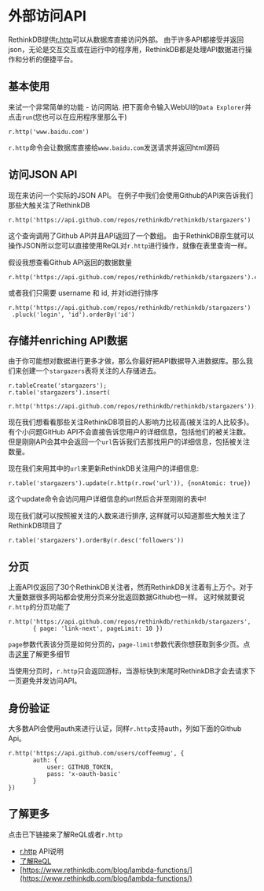 # 外部访问API

RethinkDB提供[r.http](https://www.rethinkdb.com/api/javascript/http/)可以从数据库直接访问外部。
由于许多API都接受并返回json，无论是交互交互或在运行中的程序用，RethinkDB都是处理API数据进行操作和分析的便捷平台。

## 基本使用
来试一个非常简单的功能 - 访问网站. 把下面命令输入WebUI的`Data Explorer`并点击`run`(您也可以在应用程序里那么干)
```
r.http('www.baidu.com')
```
`r.http`命令会让数据库直接给`www.baidu.com`发送请求并返回html源码

## 访问JSON API
现在来访问一个实际的JSON API。 在例子中我们会使用Github的API来告诉我们那些大触关注了RethinkDB
```
r.http('https://api.github.com/repos/rethinkdb/rethinkdb/stargazers')
```
这个查询调用了Github API并且API返回了一个<JSON></JSON>数组。 
由于RethinkDB原生就可以操作JSON所以您可以直接使用ReQL对`r.http`进行操作，就像在表里查询一样。

假设我想查看Github API返回的数据数量
```
r.http('https://api.github.com/repos/rethinkdb/rethinkdb/stargazers').count()
```
或者我们只需要 username 和 id, 并对id进行排序
```
r.http('https://api.github.com/repos/rethinkdb/rethinkdb/stargazers')
 .pluck('login', 'id').orderBy('id')
```

## 存储并enriching API数据
由于你可能想对数据进行更多才做，那么你最好把API数据导入进数据库。那么我们来创建一个`stargazers`表将关注的人存储进去。
```
r.tableCreate('stargazers');
r.table('stargazers').insert(
  r.http('https://api.github.com/repos/rethinkdb/rethinkdb/stargazers'));
```
现在我们想看看那些关注RethinkDB项目的人影响力比较高(被关注的人比较多)。
有个小问题GitHub API不会直接告诉您用户的详细信息，包括他们的被关注数。但是刚刚API会其中会返回一个`url`告诉我们去那找用户的详细信息，包括被关注数量。

现在我们来用其中的`url`来更新RethinkDB关注用户的详细信息:
```
r.table('stargazers').update(r.http(r.row('url')), {nonAtomic: true})
```
这个update命令会访问用户详细信息的url然后合并至刚刚的表中!

现在我们就可以按照被关注的人数来进行排序, 这样就可以知道那些大触关注了RethinkDB项目了
```
r.table('stargazers').orderBy(r.desc('followers'))
```

## 分页

上面API仅返回了30个RethinkDB关注者，然而RethinkDB关注着有上万个。对于大量数据很多网站都会使用分页来分批返回数据Github也一样。
这时候就要说`r.http`的分页功能了
```
r.http('https://api.github.com/repos/rethinkdb/rethinkdb/stargazers',
       { page: 'link-next', pageLimit: 10 })
```
`page`参数代表该分页是如何分页的，`page-limit`参数代表你想获取到多少页。点击[这里](https://www.rethinkdb.com/api/javascript/http/)了解更多细节

当使用分页时，`r.http`只会返回游标，当游标快到末尾时RethinkDB才会去请求下一页避免并发访问API。

## 身份验证

大多数API会使用auth来进行认证，同样`r.http`支持auth，列如下面的Github Api。
```
r.http('https://api.github.com/users/coffeemug', {
       auth: {
           user: GITHUB_TOKEN,
           pass: 'x-oauth-basic'
       }
})
```
## 了解更多

点击已下链接来了解ReQL或者`r.http`

* [r.http](https://www.rethinkdb.com/api/javascript/http) API说明
* [了解ReQL](/docs/2-1)
* [https://www.rethinkdb.com/blog/lambda-functions/](https://www.rethinkdb.com/blog/lambda-functions/)


